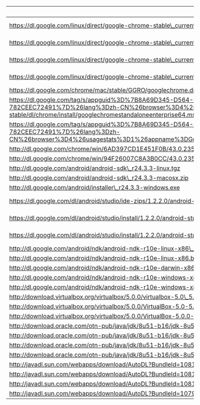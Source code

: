 uri | filename | md5sum
----|----------|-------
https://dl.google.com/linux/direct/google-chrome-stable\_current\_amd64.deb | linux/direct/43.0.2357.132-1\_google-chrome-stable\_current\_amd64.deb |
https://dl.google.com/linux/direct/google-chrome-stable\_current\_i386.deb | linux/direct/43.0.2357.132-1\_google-chrome-stable\_current\_i386.deb |
https://dl.google.com/linux/direct/google-chrome-stable\_current\_x86\_64.rpm | linux/direct/43.0.2357.132-1\_google-chrome-stable\_current\_x86\_64.rpm |
https://dl.google.com/linux/direct/google-chrome-stable\_current\_i386.rpm | linux/direct/43.0.2357.132-1\_google-chrome-stable\_current\_i386.rpm |
https://dl.google.com/chrome/mac/stable/GGRO/googlechrome.dmg ||
https://dl.google.com/tag/s/appguid%3D%7B8A69D345-D564-463C-AFF1-A69D9E530F96%7D%26iid%3D%7BBF9FDEDC-1F3F-E462-F6B4-782CEEC72491%7D%26lang%3Dzh-CN%26browser%3D4%26usagestats%3D1%26appname%3DGoogle%2520Chrome%26needsadmin%3Dprefers%26ap%3Dx64-stable/dl/chrome/install/googlechromestandaloneenterprise64.msi | chrome/win/43.0.2357.132\_googlechromestandaloneenterprise64.msi |
https://dl.google.com/tag/s/appguid%3D%7B8A69D345-D564-463C-AFF1-A69D9E530F96%7D%26iid%3D%7BBF9FDEDC-1F3F-E462-F6B4-782CEEC72491%7D%26lang%3Dzh-CN%26browser%3D4%26usagestats%3D1%26appname%3DGoogle%2520Chrome%26needsadmin%3Dprefers/dl/chrome/install/googlechromestandaloneenterprise.msi | chrome/win/43.0.2357.132\_googlechromestandaloneenterprise.msi |
http://dl.google.com/chrome/win/6AD397CD1E451F0B/43.0.2357.132\_chrome64\_installer.exe | chrome/win/43.0.2357.132\_chrome64\_installer.exe |
http://dl.google.com/chrome/win/94F26007C8A3B0CC/43.0.2357.132\_chrome\_installer.exe | chrome/win/43.0.2357.132\_chrome\_installer.exe |
http://dl.google.com/android/android-sdk\_r24.3.3-linux.tgz | android/android-sdk\_r24.3.3-linux.tgz |
http://dl.google.com/android/android-sdk\_r24.3.3-macosx.zip | android/android-sdk\_r24.3.3-macosx.zip |
http://dl.google.com/android/installer\_r24.3.3-windows.exe | android/installer\_r24.3.3-windows.exe |
https://dl.google.com/dl/android/studio/ide-zips/1.2.2.0/android-studio-ide-141.1980579-linux.zip | dl/android/studio/ide-zips/1.2.2.0/android-studio-ide-141.1980579-linux.zip |
https://dl.google.com/dl/android/studio/install/1.2.2.0/android-studio-ide-141.1980579-mac.dmg | dl/android/studio/install/1.2.2.0/android-studio-ide-141.1980579-mac.dmg |
https://dl.google.com/dl/android/studio/install/1.2.2.0/android-studio-ide-141.1980579-windows.exe | dl/android/studio/install/1.2.2.0/android-studio-ide-141.1980579-windows.exe |
http://dl.google.com/android/ndk/android-ndk-r10e-linux-x86\_64.bin | android/ndk/android-ndk-r10e-linux-x86\_64.bin |
http://dl.google.com/android/ndk/android-ndk-r10e-linux-x86.bin | android/ndk/android-ndk-r10e-linux-x86.bin |
http://dl.google.com/android/ndk/android-ndk-r10e-darwin-x86\_64.bin | android/ndk/android-ndk-r10e-darwin-x86\_64.bin |
http://dl.google.com/android/ndk/android-ndk-r10e-windows-x86\_64.exe | android/ndk/android-ndk-r10e-windows-x86\_64.exe |
http://dl.google.com/android/ndk/android-ndk-r10e-windows-x86.exe | android/ndk/android-ndk-r10e-windows-x86.exe |
http://download.virtualbox.org/virtualbox/5.0.0/virtualbox-5.0\_5.0.0-101573~Ubuntu~trusty\_amd64.deb | virtualbox/virtualbox-5.0\_5.0.0-101573~Ubuntu~trusty\_amd64.deb |
http://download.virtualbox.org/virtualbox/5.0.0/VirtualBox-5.0-5.0.0\_101573\_fedora22-1.x86\_64.rpm | virtualbox/VirtualBox-5.0-5.0.0\_101573\_fedora22-1.x86\_64.rpm |
http://download.virtualbox.org/virtualbox/5.0.0/VirtualBox-5.0.0-101573-OSX.dmg | virtualbox/VirtualBox-5.0.0-101573-OSX.dmg |
http://download.oracle.com/otn-pub/java/jdk/8u51-b16/jdk-8u51-linux-x64.tar.gz | java/jdk-8u51-linux-x64.tar.gz |
http://download.oracle.com/otn-pub/java/jdk/8u51-b16/jdk-8u51-linux-x64.rpm | java/jdk-8u51-linux-x64.rpm |
http://download.oracle.com/otn-pub/java/jdk/8u51-b16/jdk-8u51-macosx-x64.dmg | java/jdk-8u51-macosx-x64.dmg |
http://download.oracle.com/otn-pub/java/jdk/8u51-b16/jdk-8u51-windows-x64.exe | java/jdk-8u51-windows-x64.exe |
http://javadl.sun.com/webapps/download/AutoDL?BundleId=108139 | java/jre-8u51-linux-x64.tar.gz |
http://javadl.sun.com/webapps/download/AutoDL?BundleId=108138 | java/jre-8u51-linux-x64.rpm |
http://javadl.sun.com/webapps/download/AutoDL?BundleId=108140 | java/jre-8u51-macosx-x64.dmg |
http://javadl.sun.com/webapps/download/AutoDL?BundleId=107944 | java/jre-8u51-windows-x64.exe |

